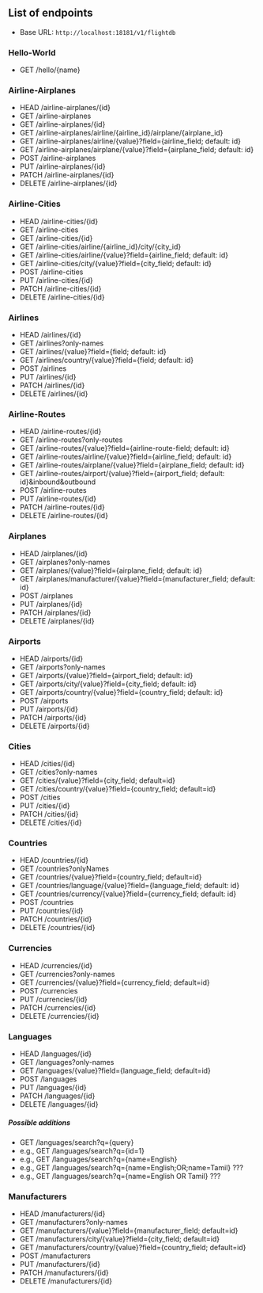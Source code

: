 List of endpoints
-----------------

- Base URL: `http://localhost:18181/v1/flightdb`

### Hello-World
- GET /hello/{name}

### Airline-Airplanes
- HEAD /airline-airplanes/{id}
- GET /airline-airplanes
- GET /airline-airplanes/{id}
- GET /airline-airplanes/airline/{airline_id}/airplane/{airplane_id}
- GET /airline-airplanes/airline/{value}?field={airline_field; default: id}
- GET /airline-airplanes/airplane/{value}?field={airplane_field; default: id}
- POST /airline-airplanes
- PUT /airline-airplanes/{id}
- PATCH /airline-airplanes/{id}
- DELETE /airline-airplanes/{id}

### Airline-Cities
- HEAD /airline-cities/{id}
- GET /airline-cities
- GET /airline-cities/{id}
- GET /airline-cities/airline/{airline_id}/city/{city_id}
- GET /airline-cities/airline/{value}?field={airline_field; default: id}
- GET /airline-cities/city/{value}?field={city_field; default: id}
- POST /airline-cities
- PUT /airline-cities/{id}
- PATCH /airline-cities/{id}
- DELETE /airline-cities/{id}

### Airlines
- HEAD /airlines/{id}
- GET /airlines?only-names
- GET /airlines/{value}?field={field; default: id}
- GET /airlines/country/{value}?field={field; default: id}
- POST /airlines
- PUT /airlines/{id}
- PATCH /airlines/{id}
- DELETE /airlines/{id}

### Airline-Routes
- HEAD /airline-routes/{id}
- GET /airline-routes?only-routes
- GET /airline-routes/{value}?field={airline-route-field; default: id}
- GET /airline-routes/airline/{value}?field={airline_field; default: id}
- GET /airline-routes/airplane/{value}?field={airplane_field; default: id}
- GET /airline-routes/airport/{value}?field={airport_field; default: id}&inbound&outbound
- POST /airline-routes
- PUT /airline-routes/{id}
- PATCH /airline-routes/{id}
- DELETE /airline-routes/{id}

### Airplanes
- HEAD /airplanes/{id}
- GET /airplanes?only-names
- GET /airplanes/{value}?field={airplane_field; default: id}
- GET /airplanes/manufacturer/{value}?field={manufacturer_field; default: id}
- POST /airplanes
- PUT /airplanes/{id}
- PATCH /airplanes/{id}
- DELETE /airplanes/{id}

### Airports
- HEAD /airports/{id}
- GET /airports?only-names
- GET /airports/{value}?field={airport_field; default: id}
- GET /airports/city/{value}?field={city_field; default: id}
- GET /airports/country/{value}?field={country_field; default: id}
- POST /airports
- PUT /airports/{id}
- PATCH /airports/{id}
- DELETE /airports/{id}

### Cities
- HEAD /cities/{id}
- GET /cities?only-names
- GET /cities/{value}?field={city_field; default=id}
- GET /cities/country/{value}?field={country_field; default=id}
- POST /cities
- PUT /cities/{id}
- PATCH /cities/{id}
- DELETE /cities/{id}

### Countries
- HEAD /countries/{id}
- GET /countries?onlyNames
- GET /countries/{value}?field={country_field; default=id}
- GET /countries/language/{value}?field={language_field; default: id}
- GET /countries/currency/{value}?field={currency_field; default: id}
- POST /countries
- PUT /countries/{id}
- PATCH /countries/{id}
- DELETE /countries/{id}

### Currencies
- HEAD /currencies/{id}
- GET /currencies?only-names
- GET /currencies/{value}?field={currency_field; default=id}
- POST /currencies
- PUT /currencies/{id}
- PATCH /currencies/{id}
- DELETE /currencies/{id}

### Languages
- HEAD /languages/{id}
- GET /languages?only-names
- GET /languages/{value}?field={language_field; default=id}
- POST /languages
- PUT /languages/{id}
- PATCH /languages/{id}
- DELETE /languages/{id}

##### Possible additions
- GET /languages/search?q={query}
- e.g., GET /languages/search?q={id=1}
- e.g., GET /languages/search?q={name=English}
- e.g., GET /languages/search?q={name=English;OR;name=Tamil} ???
- e.g., GET /languages/search?q={name=English OR Tamil} ???

### Manufacturers
- HEAD /manufacturers/{id}
- GET /manufacturers?only-names
- GET /manufacturers/{value}?field={manufacturer_field; default=id}
- GET /manufacturers/city/{value}?field={city_field; default=id}
- GET /manufacturers/country/{value}?field={country_field; default=id}
- POST /manufacturers
- PUT /manufacturers/{id}
- PATCH /manufacturers/{id}
- DELETE /manufacturers/{id}